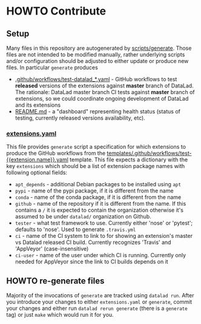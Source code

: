 # HOWTO Contribute

## Setup

Many files in this repository are autogenerated by [scripts/generate](scripts/generate).
Those files are not intended to be modified manually, rather underlying scripts
and/or configuration should be adjusted to either update or produce new files.
In particular `generate` produces

- [.github/workflows/test-datalad_*.yaml](.github/workflows/) - GitHub workflows
  to test **released** versions of the extensions against **master** branch of
  DataLad.  The rationale: DataLad master branch CI tests against **master**
  branch of extensions, so we could coordinate ongoing development of DataLad
  and its extensions
- [README.md](README.md) - a "dashboard" representing health status
  (status of testing, currently released versions availability, etc).

### [extensions.yaml](extensions.yaml)

This file provides `generate` script a specification for which extensions to
produce the GitHub workflows from the
[templates/.github/workflows/test-{{extension.name}}.yaml](templates/.github/workflows/test-{{extension.name}}.yaml) template.
This file expects a dictionary with the key `extensions` which should be a list
of extension package names with following optional fields:

- `apt_depends` - additional Debian packages to be installed using `apt`
- `pypi` - name of the pypi package, if it is different from the name
- `conda` - name of the conda package, if it is different from the name
- `github` - name of the repository if it is different from the name. If this
  contains a `/` it is expected to contain the organization otherwise it's 
  assumed to be under `datalad/` organization on Github.
- `tester` - what test framework to use. Currently either 'nose' or 'pytest'; 
  defaults to 'nose'. Used to generate `.travis.yml`
- `ci` - name of the CI system to link to for showing an extension's master vs
  Datalad released CI build. Currently recognizes 'Travis' and 'AppVeyor'
  (case-insensitive)
- `ci-user` - name of the user under which CI is running. Currently only needed
  for AppVeyor since the link to CI builds depends on it

## HOWTO re-generate files

Majority of the invocations of `generate` are tracked using `datalad run`.
After you introduce your changes to either `extensions.yaml` or `generate`,
commit your changes and either run `datalad rerun generate`
(there is a `generate` tag) or just `make` which would run it for you.
